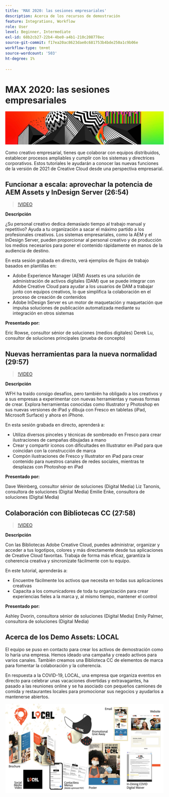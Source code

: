 ```yaml
---
title: 'MAX 2020: las sesiones empresariales'
description: Acerca de los recursos de demostración
feature: Integrations, Workflow
role: User
level: Beginner, Intermediate
exl-id: 68b2cb27-22b4-4be0-a4b1-210c208778ec
source-git-commit: f17ea20ac8623dae0c681753b4bde250a1c9b06e
workflow-type: tm+mt
source-wordcount: '503'
ht-degree: 1%

---
```


# MAX 2020: las sesiones empresariales

![Imagen de héroe de Max 2020](../assets/MAX2020.jpg)

Como creativo empresarial, tienes que colaborar con equipos distribuidos, establecer procesos ampliables y cumplir con los sistemas y directrices corporativos. Estos tutoriales le ayudarán a conocer las nuevas funciones de la versión de 2021 de Creative Cloud desde una perspectiva empresarial.

## Funcionar a escala: aprovechar la potencia de AEM Assets y InDesign Server (26:54)

>[!VIDEO](https://video.tv.adobe.com/v/327112?hidetitle=true)

**Descripción**

¿Su personal creativo dedica demasiado tiempo al trabajo manual y repetitivo? Ayuda a tu organización a sacar el máximo partido a los profesionales creativos. Los sistemas empresariales, como la AEM y el InDesign Server, pueden proporcionar al personal creativo y de producción los medios necesarios para poner el contenido rápidamente en manos de la audiencia de destino.

En esta sesión grabada en directo, verá ejemplos de flujos de trabajo basados en plantillas en:
* Adobe Experience Manager (AEM) Assets es una solución de administración de activos digitales (DAM) que se puede integrar con Adobe Creative Cloud para ayudar a los usuarios de DAM a trabajar junto con equipos creativos, lo que simplifica la colaboración en el proceso de creación de contenidos
* Adobe InDesign Server es un motor de maquetación y maquetación que impulsa soluciones de publicación automatizada mediante su integración en otros sistemas

**Presentado por:**

Eric Rowse, consultor sénior de soluciones (medios digitales) Derek Lu, consultor de soluciones principales (prueba de concepto)

## Nuevas herramientas para la nueva normalidad (29:57)

>[!VIDEO](https://video.tv.adobe.com/v/328232?hidetitle=true)

**Descripción**

WFH ha traído consigo desafíos, pero también ha obligado a los creativos y a sus empresas a experimentar con nuevas herramientas y nuevas formas de crear. Explora herramientas conocidas como Illustrator y Photoshop en sus nuevas versiones de iPad y dibuja con Fresco en tabletas (iPad, Microsoft Surface) y ahora en iPhone.

En esta sesión grabada en directo, aprenderá a:
* Utiliza diversos pinceles y técnicas de sombreado en Fresco para crear ilustraciones de campañas dibujadas a mano
* Crear y compartir iconos con dificultades en Illustrator en iPad para que coincidan con la construcción de marca
* Compón ilustraciones de Fresco y Illustrator en iPad para crear contenido para nuestros canales de redes sociales, mientras te desplazas con Photoshop en iPad

**Presentado por:**

Dave Weinberg, consultor sénior de soluciones (Digital Media) Liz Tanonis, consultora de soluciones (Digital Media) Emilie Enke, consultora de soluciones (Digital Media)

## Colaboración con Bibliotecas CC (27:58)

>[!VIDEO](https://video.tv.adobe.com/v/328199?hidetitle=true)

**Descripción**

Con las Bibliotecas Adobe Creative Cloud, puedes administrar, organizar y acceder a tus logotipos, colores y más directamente desde tus aplicaciones de Creative Cloud favoritas. Trabaja de forma más eficaz, garantiza la coherencia creativa y sincronízate fácilmente con tu equipo.

En este tutorial, aprenderás a:
* Encuentre fácilmente los activos que necesita en todas sus aplicaciones creativas
* Capacita a los comunicadores de toda tu organización para crear experiencias fieles a la marca y, al mismo tiempo, mantener el control

**Presentado por:**

Ashley Dvorin, consultora sénior de soluciones (Digital Media) Emily Palmer, consultora de soluciones (Digital Media)

## Acerca de los Demo Assets: LOCAL

El equipo se puso en contacto para crear los activos de demostración como lo haría una empresa. Hemos ideado una campaña y creado activos para varios canales. También creamos una Biblioteca CC de elementos de marca para fomentar la colaboración y la coherencia.

En respuesta a la COVID-19, LOCAL, una empresa que organiza eventos en directo para celebrar unas vacaciones divertidas y extravagantes, ha pasado a las reuniones online y se ha asociado con pequeños camiones de comida y restaurantes locales para promocionar sus negocios y ayudarlos a mantenerse abiertos.

![Recursos de demostración LOCALES](../assets/demo_local_assets-WIP-v1.jpg)
